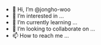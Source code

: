 - 👋 Hi, I’m @jongho-woo
- 👀 I’m interested in ...
- 🌱 I’m currently learning ...
- 💞️ I’m looking to collaborate on ...
- 📫 How to reach me ...

<!---
jongho-woo/jongho-woo is a ✨ special ✨ repository because its `README.md` (this file) appears on your GitHub profile.
You can click the Preview link to take a look at your changes.
--->
